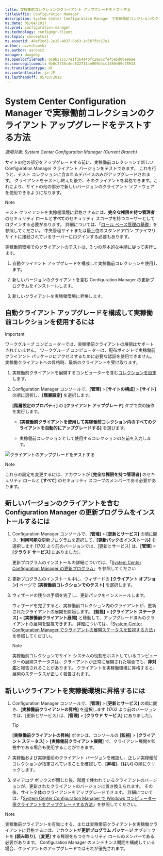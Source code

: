 ```yaml
---
title: 実稼働前コレクションのクライアント アップグレードをテストする
titleSuffix: Configuration Manager
description: System Center Configuration Manager で実稼働前コレクションのクライアント アップグレードをテストします。
ms.date: 05/04/2017
ms.prod: configuration-manager
ms.technology: configmgr-client
ms.topic: conceptual
ms.assetid: 49ef2ed2-2e15-4637-8b63-1d5b7f9c17e1
author: aczechowski
ms.author: aaroncz
manager: dougeby
ms.openlocfilehash: 019b275177e1f264a4bfc2926cfe45ebd0be8eae
ms.sourcegitcommit: 0b0c2735c4ed822731ae069b4cc1380e89e78933
ms.translationtype: HT
ms.contentlocale: ja-JP
ms.lasthandoff: 05/03/2018
---
```

# <a name="how-to-test-client-upgrades-in-a-pre-production-collection-in-system-center-configuration-manager"></a>System Center Configuration Manager で実稼働前コレクションのクライアント アップグレードをテストする方法

*適用対象: System Center Configuration Manager (Current Branch)*

サイトの他の部分をアップグレードする前に、実稼働前コレクションで新しい Configuration Manager クライアント バージョンをテストできます。  これを行うと、テスト コレクションに含まれるデバイスのみがアップグレードされます。 クライアントをテストし終えた後で、そのクライアントを昇格できます。これにより、サイトの他の部分で新しいバージョンのクライアント ソフトウェアを使用できるようになります。

> [!NOTE]
> テスト クライアントを実稼働環境に昇格させるには、**完全な権限を持つ管理者**のセキュリティ ロールと**すべて**のセキュリティ スコープを持つユーザーとしてログインする必要があります。 詳細については、「[ロール ベース管理の基礎](/sccm/core/understand/fundamentals-of-role-based-administration)」を参照してください。 中央管理サイトまたは最上位のスタンドアロン プライマリ サイトに接続されているサーバーにログインする必要もあります。

 実稼働前環境でのクライアントのテストは、3 つの基本的な手順に従って実行します。  

1.  自動クライアント アップグレードを構成して実稼働前コレクションを使用します。  

2.  新しいバージョンのクライアントを含む Configuration Manager の更新プログラムをインストールします。  

3.  新しいクライアントを実稼働環境に昇格します。  

##  <a name="to-configure-automatic-client-upgrades-to-use-a-pre-production-collection"></a>自動クライアント アップグレードを構成して実稼働前コレクションを使用するには  
> [!IMPORTANT]
> ワークグループ コンピューターでは、実稼働前クライアントの展開はサポートされていません。 ワークグループ コンピューターは、配布ポイントで実稼働前クライアント パッケージにアクセスするために必要な認証を使用できません。  実稼働クライアントへの昇格時、最新のクライアントを受け取ります。

1. 実稼働前クライアントを展開するコンピューターを含む[コレクションを設定](..\collections\create-collections.md)します。   

1.  Configuration Manager コンソールで、**[管理]** > **[サイトの構成]** > **[サイト]** の順に選択し、**[階層設定]** を選択します。  

     **[階層設定のプロパティ]** の **[クライアント アップグレード]** タブで次の操作を実行します。  

    -   **[実稼働前クライアントを使用して実稼働前コレクション内のすべてのクライアントを自動的にアップグレードする]** を選びます。  

    -   実稼働前コレクションとして使用するコレクションの名前を入力します。  

![クライアントのアップグレードをテストする](media/test-client-upgrades.png)

>[!NOTE]
>これらの設定を変更するには、アカウントが **[完全な権限を持つ管理者]** のセキュリティ ロールと **[すべて]** のセキュリティ スコープのメンバーである必要があります。


##  <a name="to-install-a-configuration-manager-update-that-includes-a-new-version-of-the-client"></a>新しいバージョンのクライアントを含む Configuration Manager の更新プログラムをインストールするには  

1.  Configuration Manager コンソールで、**[管理]** > **[更新とサービス]** の順に開き、**利用可能な**更新プログラムを選択して、**[更新パックのインストール]** を選択します  (1702 より前のバージョンでは、[更新とサービス] は、**[管理]** > **[クラウド サービス]** にありました)。

     更新プログラムのインストールの詳細については、「[System Center Configuration Manager の更新プログラム](../../../../core/servers/manage/updates.md)」を参照してください  

2.  更新プログラムのインストール中に、ウィザードの **[クライアント オプション]** ページで **[実稼働前コレクションでのテスト]** を選択します。  

3.  ウィザードの残りの手順を完了し、更新パックをインストールします。  

     ウィザードを完了すると、実稼働前コレクション内のクライアントが、更新されたクライアントの展開を開始します。 **[監視]** > **[クライアント ステータス]** > **[実稼働前クライアント展開]** と移動して、アップグレード済みのクライアントの展開を監視できます。 詳細については、「[System Center Configuration Manager でクライアントの展開ステータスを監視する方法](../../../../core/clients/deploy/monitor-client-deployment-status.md)」を参照してください。

    > [!NOTE]
    > 実稼働前コレクションでサイト システムの役割をホストしているコンピューターの展開ステータスは、クライアントが正常に展開された場合でも、**非対応**と報告されることがあります。 クライアントを実稼働環境に昇格すると、展開のステータスが正しく報告されます。

##  <a name="to-promote-the-new-client-to-production"></a>新しいクライアントを実稼働環境に昇格するには  

1.  Configuration Manager コンソールで、**[管理]** > **[更新とサービス]** の順に開き、**[実稼働前クライアントの昇格]** を選択します  (1702 より前のバージョンでは、[更新とサービス] は、**[管理]** > **[クラウド サービス]** にありました)。

    > [!TIP]
    > **[実稼働前クライアントの昇格]** ボタンは、コンソールの **[監視]** > **[クライアント ステータス]** > **[実稼働前クライアント展開]** で、クライアント展開を監視中である場合も使用することができます。

2.  実稼働および実稼働前のクライアント バージョンを確認し、正しい実稼働前コレクションが指定されていることを確認して、**[昇格]**、**[はい]** の順にクリックします。  

3.  ダイアログ ボックスが閉じた後、階層で使われているクライアントのバージョンが、更新されたクライアントのバージョンに置き換えられます。 その後、サイト全体のクライアントをアップグレードできます。 詳細については、「[System Center Configuration Manager で Windows コンピューター用クライアントをアップグレードする方法](../../../../core/clients/manage/upgrade/upgrade-clients-for-windows-computers.md)」を参照してください。  

>[!NOTE]
>実稼働前クライアントを有効にする、または実稼働前クライアントを実稼働クライアントに昇格するには、アカウントが**更新プログラム パッケージ** オブジェクトを **[読み取り]**、**[変更]** する権限をもつセキュリティ ロールのメンバーである必要があります。
>Configuration Manager のメンテナンス期間を構成している場合、クライアントのアップグレードではそれが優先されます。
